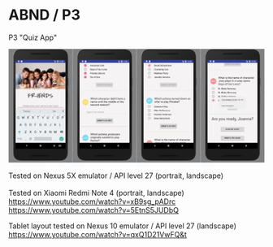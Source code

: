 # ABND / P3
P3 "Quiz App"

![image](https://github.com/evanca/ABND_P3/blob/master/2018-01-08%2011_20_25-Android%20Emulator%20-%20Nexus_5X_API_27_5554-horz.jpg?raw=true)

Tested on Nexus 5X emulator / API level 27 (portrait, landscape) <br/>
<br/>
Tested on Xiaomi Redmi Note 4 (portrait, landscape) <br/>
https://www.youtube.com/watch?v=xB9sg_pADrc <br/>
https://www.youtube.com/watch?v=5EtnS5JUDbQ <br/>

Tablet layout tested on Nexus 10 emulator / API level 27 (landscape)<br/>
https://www.youtube.com/watch?v=qxQ1D21VwFQ&t
